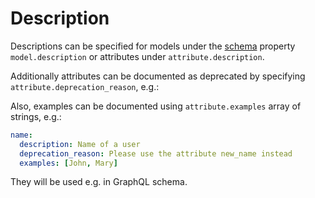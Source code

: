 # Description

Descriptions can be specified for models under the [schema](schema.md)
property `model.description` or attributes under `attribute.description`.

Additionally attributes can be documented as deprecated by specifying
`attribute.deprecation_reason`, e.g.:

Also, examples can be documented using `attribute.examples` array of strings,
e.g.:

```yml
name:
  description: Name of a user
  deprecation_reason: Please use the attribute new_name instead
  examples: [John, Mary]
```

They will be used e.g. in GraphQL schema.
